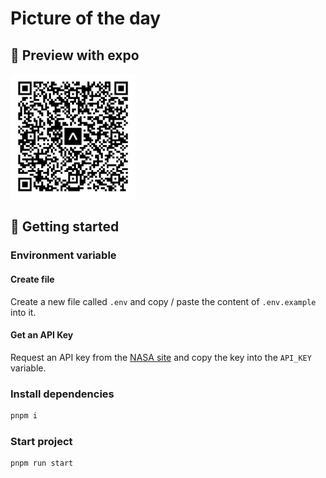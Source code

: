 # Picture of the day

## 👀 Preview with expo

<img src='./eas-update.svg' width='200' alt="Expo preview" />

## 🚀 Getting started

### Environment variable

#### Create file

Create a new file called `.env` and copy / paste the content of `.env.example` into it.

#### Get an API Key

Request an API key from the [NASA site](https://api.nasa.gov/#apod) and copy the key into the `API_KEY` variable.

### Install dependencies

```bash
pnpm i 
```

### Start project

```bash
pnpm run start
```
